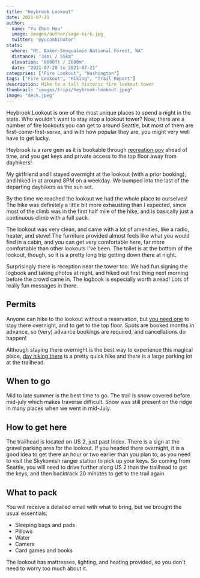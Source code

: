 ```yaml
---
title: "Heybrook Lookout"
date: 2021-07-21
author: 
  name: "Yu Chen Hou"
  image: images/author/sage-kirk.jpg
  twitter: '@yucombinator'
stats:
  where: "Mt. Baker-Snoqualmie National Forest, WA"
  distance: "34mi / 55km"
  elevation: "8600ft / 2600m"
  date: "2021-07-20 to 2021-07-21"
categories: ["Fire Lookout", "Washington"]
tags: ["Fire Lookout", "Hiking", "Trail Report"]
description: Hike to a tall historic fire lookout tower
thumbnail: "images/trips/heybrook-lookout.jpeg"
image: "deck.jpeg"
---
```


Heybrook Lookout is one of the most unique places to spend a night in the state. Who wouldn't want to stay atop a lookout tower? Now, there are a number of fire lookouts you can get to around Seattle, but most of them are first-come-first-serve, and with how popular they are, you might very well have to get lucky. 

Heybrook is a rare gem as it is bookable through [recreation.gov](https://www.recreation.gov/camping/campgrounds/269838) ahead of time, and you get keys and private access to the top floor away from dayhikers!

My girlfriend and I stayed overnight at the lookout (with a prior booking), and hiked in at around 8PM on a weekday. We bumped into the last of the departing dayhikers as the sun set.

By the time we reached the lookout we had the whole place to ourselves! The hike was definitely a little bit more exhausting than I expected, since most of the climb was in the first half mile of the hike, and is basically just a continuous climb with a full pack.

The lookout was very clean, and came with a lot of amenities, like a radio, heater, and stove! The furniture provided almost feels like what you would find in a cabin, and you can get very comfortable here, far more comfortable than other lookouts I've been. The toilet is at the bottom of the lookout, though, so it is a pretty long trip getting down there at night.

Surprisingly there is reception near the tower too. We had fun signing the logbook and taking photos at night, and hiked out first thing next morning before the crowd came in. The logbook is especially worth a read! Lots of really fun messages in there.

## Permits
Anyone can hike to the lookout without a reservation, but [you need one](https://www.recreation.gov/camping/campgrounds/269838) to stay there overnight, and to get to the top floor. Spots are booked months in advance, so (very) advance bookings are required, and cancellations do happen!

Although staying there overnight is the best way to experience this magical place, [day hiking there](https://www.wta.org/go-hiking/hikes/heybrook-lookout) is a pretty quick hike and there is a large parking lot at the trailhead.

## When to go
Mid to late summer is the best time to go. The trail is snow covered before mid-july which makes traverse difficult. Snow was still present on the ridge in many places when we went in mid-July.

## How to get here
The trailhead is located on US 2, just past Index. There is a sign at the gravel parking area for the lookout. If you headed there overnight, it is a good idea to get there an hour or two earlier than you plan to, as you need to visit the Skykomish ranger station to pick up your keys. So coming from Seattle, you will need to drive further along US 2 than the trailhead to get the keys, and then backtrack 20 minutes to get to the trail again.

## What to pack
You will receive a detailed email with what to bring, but we brought the usual essentials:

- Sleeping bags and pads
- Pillows
- Water
- Camera
- Card games and books

The lookout has mattresses, lighting, and heating provided, so you don't need to worry too much about it.

